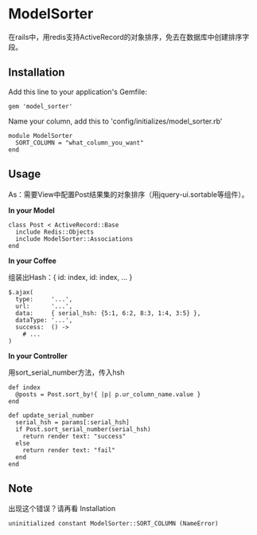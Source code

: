# ModelSorter

在rails中，用redis支持ActiveRecord的对象排序，免去在数据库中创建排序字段。

## Installation

Add this line to your application's Gemfile:

    gem 'model_sorter'
    
Name your column, add this to 'config/initializes/model_sorter.rb'
```
module ModelSorter
  SORT_COLUMN = "what_column_you_want"
end
```
## Usage

As：需要View中配置Post结果集的对象排序（用jquery-ui.sortable等组件）。

__In your Model__

```
class Post < ActiveRecord::Base
  include Redis::Objects
  include ModelSorter::Associations
end
```

__In your Coffee__

组装出Hash：{ id: index, id: index, ... }

```
$.ajax(
  type:     '...',
  url:      '...',
  data:     { serial_hsh: {5:1, 6:2, 8:3, 1:4, 3:5} },
  dataType: '...',
  success:  () ->
    # ...
)
```

__In your Controller__

用sort_serial_number方法，传入hsh

```
def index
  @posts = Post.sort_by!{ |p| p.ur_column_name.value }
end

def update_serial_number
  serial_hsh = params[:serial_hsh]
  if Post.sort_serial_number(serial_hsh)
    return render text: "success"
  else
    return render text: "fail"
  end
end
```

## Note

出现这个错误？请再看 Installation

    uninitialized constant ModelSorter::SORT_COLUMN (NameError)
    




